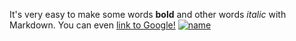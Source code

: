 It's very easy to make some words **bold** and other words *italic* with Markdown. You can even [link to Google!](http://google.com)
[![name](https://img-premium.flaticon.com/png/512/739/premium/739257.png?token=exp=1633184833~hmac=9df9d2dbd5187bbc4dc932b0edbfb907)](https://www.figma.com/@naumchik)
